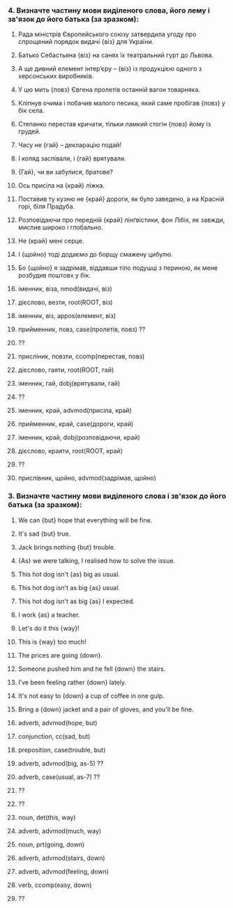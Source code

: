 ### 4. Визначте частину мови виділеного слова, його лему і зв'язок до його батька (за зразком):

1. Рада міністрів Європейського союзу затвердила угоду про спрощений порядок видачі {віз} для України.
2. Батько Себастьяна {віз} на санях їх театральний гурт до Львова.
3. А ще дивний елемент інтер’єру – {віз} із продукцією одного з херсонських виробників.
4. У цю мить {повз} Євгена пролетів останній вагон товарняка.
5. Кліпнув очима і побачив малого песика, який саме пробігав {повз} у бік села.
6. Степанко перестав кричати, тільки ламкий стогін {повз} йому із грудей.
7. Часу не {гай} – декларацію подай!
8. І коляд заспівали, і {гай} врятували.
9. {Гай}, чи ви забулися, братове?
10. Ось присіла на {край} ліжка.
11. Поставив ту кузню не {край} дороги, як було заведено, а на Красній горі, біля Прадуба.
12. Розповідаючи про передній {край} лінґвістики, фон Лібіх, як завжди, мислив широко і глобально.
13. Не {край} мені серце.
14. І {щойно} тоді додаємо до борщу смажену цибулю.
15. Бо {щойно} я задрімав, віддавши тіло подушці з периною, як мене розбудив поштовх у бік.

1. іменник, віза, nmod(видачі, віз)
2. дієслово, везти, root(ROOT, віз)
3. іменник, віз, appos(елемент, віз)
4. прийменник, повз, case(пролетів, повз) ??
5. ??
6. присліник, повзти, ccomp(перестав, повз)
7. дієслово, гаяти, root(ROOT, гай)
8. іменник, гай, dobj(врятували, гай)
9. ??
10. іменник, край, advmod(присіла, край)
11. прийменник, край, case(дороги, край)
12. іменник, край, dobj(розповідаючи, край)
13. дієслово, краяти, root(ROOT, край)
14. ??
15. прислівник, щойно, advmod(задрімав, щойно)

### 3. Визначте частину мови виділеного слова і зв'язок до його батька (за зразком):
1. We can {but} hope that everything will be fine.
2. It's sad {but} true.
3. Jack brings nothing {but} trouble.
4. {As} we were talking, I realised how to solve the issue.
5. This hot dog isn't {as} big as usual.
6. This hot dog isn't as big {as} usual.
7. This hot dog isn't as big {as} I expected.
8. I work {as} a teacher.
9. Let's do it this {way}!
10. This is {way} too much!
11. The prices are going {down}.
12. Someone pushed him and he fell {down} the stairs.
13. I’ve been feeling rather {down} lately.
14. It's not easy to {down} a cup of coffee in one gulp.
15. Bring a {down} jacket and a pair of gloves, and you'll be fine.

1. adverb, advmod(hope, but)
2. conjunction, cc(sad, but)
3. preposition, case(trouble, but)
5. adverb, advmod(big, as-5) ??
6. adverb, case(usual, as-7) ??
7. ??
8. ??
9. noun, det(this, way)
10. adverb, advmod(much, way)
11. noun, prt(going, down)
12. adverb, advmod(stairs, down)
13. adverb, advmod(feeling, down)
14. verb, ccomp(easy, down)
15. ??

